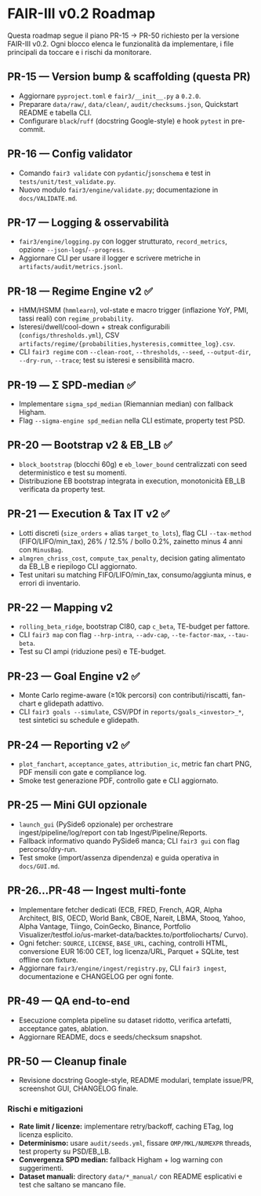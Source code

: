 # FAIR-III v0.2 Roadmap

Questa roadmap segue il piano PR-15 → PR-50 richiesto per la versione FAIR-III v0.2. Ogni blocco elenca
le funzionalità da implementare, i file principali da toccare e i rischi da monitorare.

## PR-15 — Version bump & scaffolding (questa PR)
- Aggiornare `pyproject.toml` e `fair3/__init__.py` a `0.2.0`.
- Preparare `data/raw/`, `data/clean/`, `audit/checksums.json`, Quickstart README e tabella CLI.
- Configurare `black`/`ruff` (docstring Google-style) e hook `pytest` in pre-commit.

## PR-16 — Config validator
- Comando `fair3 validate` con `pydantic`/`jsonschema` e test in `tests/unit/test_validate.py`.
- Nuovo modulo `fair3/engine/validate.py`; documentazione in `docs/VALIDATE.md`.

## PR-17 — Logging & osservabilità
- `fair3/engine/logging.py` con logger strutturato, `record_metrics`, opzione `--json-logs`/`--progress`.
- Aggiornare CLI per usare il logger e scrivere metriche in `artifacts/audit/metrics.jsonl`.

## PR-18 — Regime Engine v2 ✅
- HMM/HSMM (`hmmlearn`), vol-state e macro trigger (inflazione YoY, PMI, tassi reali) con `regime_probability`.
- Isteresi/dwell/cool-down + streak configurabili (`configs/thresholds.yml`), CSV `artifacts/regime/{probabilities,hysteresis,committee_log}.csv`.
- CLI `fair3 regime` con `--clean-root`, `--thresholds`, `--seed`, `--output-dir`, `--dry-run`, `--trace`; test su isteresi e sensibilità macro.

## PR-19 — Σ SPD-median ✅
- Implementare `sigma_spd_median` (Riemannian median) con fallback Higham.
- Flag `--sigma-engine spd_median` nella CLI estimate, property test PSD.

## PR-20 — Bootstrap v2 & EB_LB ✅
- `block_bootstrap` (blocchi 60g) e `eb_lower_bound` centralizzati con seed deterministico e test su momenti.
- Distribuzione EB bootstrap integrata in execution, monotonicità EB_LB verificata da property test.

## PR-21 — Execution & Tax IT v2 ✅
- Lotti discreti (`size_orders` + alias `target_to_lots`), flag CLI `--tax-method`
  (FIFO/LIFO/min_tax), 26% / 12.5% / bollo 0.2%, zainetto minus 4 anni con
  `MinusBag`.
- `almgren_chriss_cost`, `compute_tax_penalty`, decision gating alimentato da
  EB_LB e riepilogo CLI aggiornato.
- Test unitari su matching FIFO/LIFO/min_tax, consumo/aggiunta minus, e errori
  di inventario.

## PR-22 — Mapping v2
- `rolling_beta_ridge`, bootstrap CI80, cap `c_beta`, TE-budget per fattore.
- CLI `fair3 map` con flag `--hrp-intra`, `--adv-cap`, `--te-factor-max`, `--tau-beta`.
- Test su CI ampi (riduzione pesi) e TE-budget.

## PR-23 — Goal Engine v2 ✅
- Monte Carlo regime-aware (≥10k percorsi) con contributi/riscatti, fan-chart e glidepath adattivo.
- CLI `fair3 goals --simulate`, CSV/PDf in `reports/goals_<investor>_*`, test sintetici su schedule e glidepath.

## PR-24 — Reporting v2 ✅
- `plot_fanchart`, `acceptance_gates`, `attribution_ic`, metric fan chart PNG, PDF mensili con gate e compliance log.
- Smoke test generazione PDF, controllo gate e CLI aggiornato.

## PR-25 — Mini GUI opzionale
- `launch_gui` (PySide6 opzionale) per orchestrare ingest/pipeline/log/report con tab Ingest/Pipeline/Reports.
- Fallback informativo quando PySide6 manca; CLI `fair3 gui` con flag percorso/dry-run.
- Test smoke (import/assenza dipendenza) e guida operativa in `docs/GUI.md`.

## PR-26…PR-48 — Ingest multi-fonte
- Implementare fetcher dedicati (ECB, FRED, French, AQR, Alpha Architect, BIS, OECD, World Bank, CBOE, Nareit, LBMA, Stooq,
  Yahoo, Alpha Vantage, Tiingo, CoinGecko, Binance, Portfolio Visualizer/testfol.io/us-market-data/backtes.to/portfoliocharts/
  Curvo).
- Ogni fetcher: `SOURCE`, `LICENSE`, `BASE_URL`, caching, controlli HTML, conversione EUR 16:00 CET, log licenza/URL, Parquet +
  SQLite, test offline con fixture.
- Aggiornare `fair3/engine/ingest/registry.py`, CLI `fair3 ingest`, documentazione e CHANGELOG per ogni fonte.

## PR-49 — QA end-to-end
- Esecuzione completa pipeline su dataset ridotto, verifica artefatti, acceptance gates, ablation.
- Aggiornare README, docs e seeds/checksum snapshot.

## PR-50 — Cleanup finale
- Revisione docstring Google-style, README modulari, template issue/PR, screenshot GUI, CHANGELOG finale.

### Rischi e mitigazioni
- **Rate limit / licenze:** implementare retry/backoff, caching ETag, log licenza esplicito.
- **Determinismo:** usare `audit/seeds.yml`, fissare `OMP/MKL/NUMEXPR` threads, test property su PSD/EB_LB.
- **Convergenza SPD median:** fallback Higham + log warning con suggerimenti.
- **Dataset manuali:** directory `data/*_manual/` con README esplicativi e test che saltano se mancano file.

